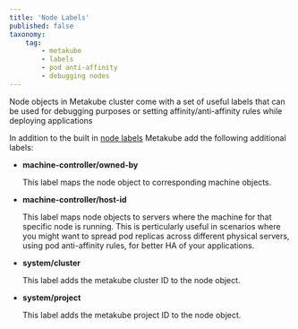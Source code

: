 ```yaml
---
title: 'Node Labels'
published: false
taxonomy:
    tag:
        - metakube
        - labels
        - pod anti-affinity
        - debugging nodes
---
```


Node objects in Metakube cluster come with a set of useful labels that can be used for debugging purposes or setting
affinity/anti-affinity rules while deploying applications

In addition to the built in [node labels](https://kubernetes.io/docs/concepts/configuration/assign-pod-node/#built-in-node-labels)
Metakube add the following additional labels:

- **machine-controller/owned-by**

  This label maps the node object to corresponding machine objects.

- **machine-controller/host-id**

  This label maps node objects to servers where the machine for that specific node is running. This is perticularly
  useful in scenarios where you might want to spread pod replicas across different physical servers, using pod anti-affinity
  rules, for better HA of your applications.

- **system/cluster**

  This label adds the metakube cluster ID to the node object.

- **system/project**

  This label adds the metakube project ID to the node object.
